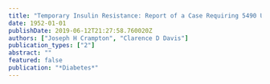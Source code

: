 ```yaml
---
title: "Temporary Insulin Resistance: Report of a Case Requiring 5490 Units of Insulin in 24 Hours"
date: 1952-01-01
publishDate: 2019-06-12T21:27:58.760020Z
authors: ["Joseph H Crampton", "Clarence D Davis"]
publication_types: ["2"]
abstract: ""
featured: false
publication: "*Diabetes*"
---
```


